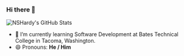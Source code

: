 ### Hi there 👋

![NSHardy's GitHub Stats](https://github-readme-stats.vercel.app/api?username=nshardy&show_icons=true)

- 🌱 I’m currently learning Software Development at Bates Technical College in Tacoma, Washington.
- 😄 Pronouns: <b>He / Him</b>
